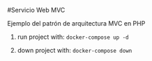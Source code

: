 #Servicio Web MVC

Ejemplo del patrón de arquitectura MVC en PHP

1. run project with:
  `docker-compose up -d`

2. down project with:
  `docker-compose down`
